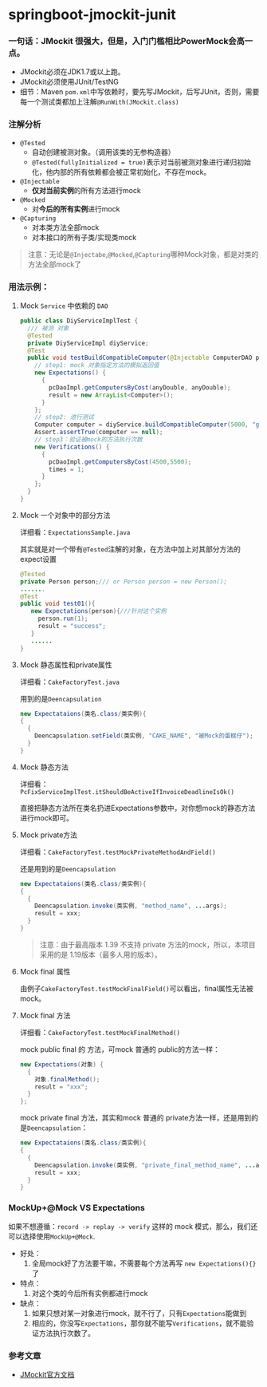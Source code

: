 # springboot-jmockit-junit

### 一句话：JMockit 很强大，但是，入门门槛相比PowerMock会高一点。
* JMockit必须在JDK1.7或以上跑。
* JMockit必须使用JUnit/TestNG
* 细节：Maven `pom.xml`中写依赖时，要先写JMockit，后写JUnit，否则，需要每一个测试类都加上注解`@RunWith(JMockit.class)`

### 注解分析
* `@Tested`
  * 自动创建被测对象。（调用该类的无参构造器）
  * `@Tested(fullyInitialized = true)`表示对当前被测对象进行递归初始化，他内部的所有依赖都会被正常初始化，不存在mock。
* `@Injectable`
  * **仅对当前实例**的所有方法进行mock
* `@Mocked`
  * 对**今后的所有实例**进行mock
* `@Capturing`
  * 对本类方法全部mock
  * 对本接口的所有子类/实现类mock
> 注意：无论是`@Injectabe`,`@Mocked`,`@Capturing`哪种Mock对象，都是对类的方法全部mock了

### 用法示例：
1. Mock `Service` 中依赖的 `DAO`
   ```java
   public class DiyServiceImplTest {
     /// 被测 对象
     @Tested
     private DiyServiceImpl diyService;
     @Test
     public void testBuildCompatibleComputer(@Injectable ComputerDAO pcDaoImpl) throws Exception {
       // step1: mock 对象指定方法的模拟返回值
       new Expectations() {
         {
           pcDaoImpl.getComputersByCost(anyDouble, anyDouble);
           result = new ArrayList<Computer>();
         }
       };
       // step2: 进行测试
       Computer computer = diyService.buildCompatibleComputer(5000, "game");
       Assert.assertTrue(computer == null);
       // step3：验证被mock的方法执行次数
       new Verifications() {
         {
           pcDaoImpl.getComputersByCost(4500,5500);
           times = 1;
         }
       };
     }
   }
   ```
2. Mock 一个对象中的部分方法

   详细看：`ExpectationsSample.java`
   
   其实就是对一个带有`@Tested`注解的对象，在方法中加上对其部分方法的expect设置
   ```java
   @Tested
   private Person person;/// or Person person = new Person();
   .......
   @Test
   public void test01(){
      new Expectations(person){///针对这个实例
        person.run(1);
        result = "success";
      }
      ......
   }
   ```
   
3. Mock 静态属性和private属性

   详细看：`CakeFactoryTest.java`
   
   用到的是`Deencapsulation`
   ```java
   new Expectataions(类名.class/类实例){
   {
     {  
       Deencapsulation.setField(类实例, "CAKE_NAME", "被Mock的蛋糕仔");   
     }
   }
   ```

4. Mock 静态方法

   详细看：`PcFixServiceImplTest.itShouldBeActiveIfInvoiceDeadlineIsOk()`
   
   直接把静态方法所在类名扔进Expectations参数中，对你想mock的静态方法进行mock即可。

5. Mock private方法

   详细看：`CakeFactoryTest.testMockPrivateMethodAndField()`
   
   还是用到的是`Deencapsulation`
   ```java
   new Expectataions(类名.class/类实例){
   {
     {  
       Deencapsulation.invoke(类实例, "method_name", ...args);   
       result = xxx;
     }
   }
   ```
   > 注意：由于最高版本 1.39 不支持 private 方法的mock，所以，本项目采用的是 1.19版本（最多人用的版本）。
   
7. Mock final 属性

   由例子`CakeFactoryTest.testMockFinalField()`可以看出，final属性无法被mock。

8. Mock final 方法

   详细看：`CakeFactoryTest.testMockFinalMethod()`
   
   mock public final 的 方法，可mock 普通的 public的方法一样：
   ```java
   new Expectations(对象) {
     {
       对象.finalMethod();
       result = "xxx";
     }
   };
   ```
   mock private final 方法，其实和mock 普通的 private方法一样，还是用到的是`Deencapsulation`：
   ```java
   new Expectataions(类名.class/类实例){
   {
     {  
       Deencapsulation.invoke(类实例, "private_final_method_name", ...args);   
       result = xxx;
     }
   }
   ```

### MockUp+@Mock VS Expectations
如果不想遵循：`record -> replay -> verify` 这样的 mock 模式，那么，我们还可以选择使用`MockUp+@Mock`.
* 好处：
  1. 全局mock好了方法要干嘛，不需要每个方法再写 `new Expectations(){}` 了
* 特点：
  1. 对这个类的今后所有实例都进行mock
* 缺点：
  1. 如果只想对某一对象进行mock，就不行了，只有`Expectations`能做到
  2. 相应的，你没写`Expectations`，那你就不能写`Verifications`，就不能验证方法执行次数了。



### 参考文章
- [JMockit官方文档](http://jmockit.github.io/)